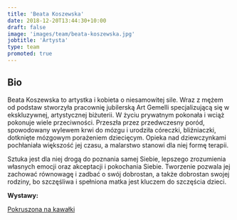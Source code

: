 ```yaml
---
title: 'Beata Koszewska'
date: 2018-12-20T13:44:30+10:00
draft: false
image: 'images/team/beata-koszewska.jpg'
jobtitle: 'Artysta'
type: team
promoted: true
---
```


## Bio

Beata Koszewska to artystka i kobieta o niesamowitej sile. Wraz z mężem od podstaw stworzyła pracownię jubilerską Art Gemelli specjalizującą się w ekskluzywnej, artystycznej biżuterii. W życiu prywatnym pokonała i wciąż pokonuje wiele przeciwności. Przeszła przez przedwczesny poród, spowodowany wylewem krwi do mózgu i urodziła córeczki, bliźniaczki, dotknięte mózgowym porażeniem dziecięcym. Opieka nad dziewczynkami pochłaniała większość jej czasu, a malarstwo stanowi dla niej formę terapii.

Sztuka jest dla niej drogą do poznania samej Siebie, lepszego zrozumienia własnych emocji oraz akceptacji i pokochania Siebie. Tworzenie pozwala jej zachować równowagę i zadbać o swój dobrostan, a także dobrostan swojej rodziny, bo szczęśliwa i spełniona matka jest kluczem do szczęścia dzieci.

**Wystawy:**

[Pokruszona na kawałki](/wystawy/pokruszona-na-kawalki)
